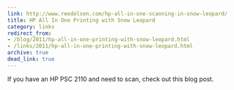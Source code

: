```yaml
---
link: http://www.reedolsen.com/hp-all-in-one-scanning-in-snow-leopard/
title: HP All In One Printing with Snow Leopard
category: links
redirect_from:
- /blog/2011/hp-all-in-one-printing-with-snow-leopard.html
- /links/2011/hp-all-in-one-printing-with-snow-leopard.html
archive: true
dead_link: true
---
```


If you have an HP PSC 2110 and need to scan, check out this blog post.

